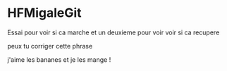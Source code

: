 # HFMigaleGit

Essai pour voir si ca marche
et un deuxieme pour voir
voir si ca recupere

peux tu corriger cette phrase

j'aime les bananes
et je les mange !
